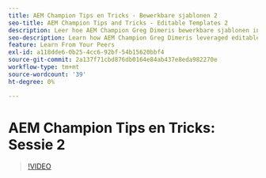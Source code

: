 ```yaml
---
title: AEM Champion Tips en Tricks - Bewerkbare sjablonen 2
seo-title: AEM Champion Tips and Tricks - Editable Templates 2
description: Leer hoe AEM Champion Greg Dimeris bewerkbare sjablonen in AEM Sites heeft gebruikt. Bekijk deze snelle tips en probeer ze vandaag nog eens.
seo-description: Learn how AEM Champion Greg Dimeris leveraged editable templates in AEM Sites. Review these quick tips and then give them a try in your instance today.
feature: Learn From Your Peers
exl-id: a118dde6-0b25-4cc6-92bf-54b15620bbf4
source-git-commit: 2a137f71cbd876db0164e84ab437e8eda982270e
workflow-type: tm+mt
source-wordcount: '39'
ht-degree: 0%

---
```


# AEM Champion Tips en Tricks: Sessie 2

>[!VIDEO](https://video.tv.adobe.com/v/3409427?quality=12&learn=on)
